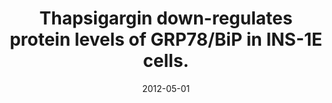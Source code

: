 ---
link: https://dx.doi.org/10.1002/jcb.24032
journal: Journal of cellular biochemistry
title: Thapsigargin down-regulates protein levels of GRP78/BiP in INS-1E cells.
date: 2012-05-01
authors: Rosengren, V, Johansson, H, Lehtiö, J, Fransson, L, Sjöholm, A, Ortsäter, H
---